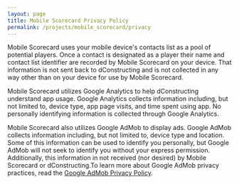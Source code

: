 ```yaml
---
layout: page
title: Mobile Scorecard Privacy Policy
permalink: /projects/mobile_scorecard/privacy
---
```


Mobile Scorecard uses your mobile device's contacts list as a pool of potential players. Once a contact is designated as a player their name and contact list identifier are recorded by Mobile Scorecard on your device. That information is not sent back to dConstructing and is not collected in any way other than on your device for use by Mobile Scorecard.

Mobile Scorecard utilizes Google Analytics to help dConstructing understand app usage. Google Analytics collects information including, but not limited to, device type, app page visits, and time spent using app. No personally identifying information is collected through Google Analytics.

Mobile Scorecard also utilizes Google AdMob to display ads. Google AdMob collects information including, but not limited to, device type and location. Some of this information can be used to identify you personally, but Google AdMob will not seek to identify you without your express permission. Additionally, this information in not received (nor desired) by Mobile Scorecard or dConstructing.To learn more about Google AdMob privacy practices, read the [Google AdMob Privacy Policy](http://www.admob.com/home/privacy).
